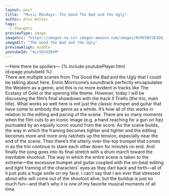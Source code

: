 ```yaml
---
layout: post
title:  "Music Mondays: The Good The Bad and the Ugly"
author: Alex Walker
tags:
  - thoughts
previewType: image
imageSrc: "https://images-na.ssl-images-amazon.com/images/M/MV5BY2E3OGI3MGQtZjI3Yy00ODNhLWJiYWUtOWZhODM2YzdmMzhjL2ltYWdlL2ltYWdlXkEyXkFqcGdeQXVyNDAxOTExNTM@._V1_.jpg"
imageAlt: "The Good the Bad and the Ugly"
previewAlign: middle
youtubeId: "4LcVQJ4IBtM"
---
```

—Here there be spoilers—
{% include youtubePlayer.html id=page.youtubeId %}
<br>
There are multiple scenes from The Good the Bad and the Ugly that I could be talking about here. Ennio Morricone’s soundtrack perfectly encapsulates the Western as a genre, and this is no more evident in tracks like The Ecstasy of Gold or the opening title theme. However, today I will be discussing the film’s final showdown with the track Il Triello (the trio, main title). What works so well here is not just the classic trumpet and guitar that have come to embody the genre as a whole. It’s how all of this works in relation to the editing and pacing of the scene. There are so many moments when the film cuts to an iconic image (e.g. a hand reaching for a gun on hip) puctuated by an equally iconic sound from the score. As the scene builds, the way in which the framing becomes tighter and tighter and the editing becomes more and more only ratchets up the tension, especially near the end of the scene. Then there’s the utterly over-the-top trumpet that comes in as the trio continue to stare each other down for minutes on end. And finally the song goes into its final stretch with a drum march toward the inevitable shootout. The way in which the entire scene is taken to the extreme—the excessive trumpet and guitar coupled with the on-beat editing and tight framing of the characters' eyes as they dart back and forth—all of it just puts a huge smile on my face. I can’t say that I am ever that stressed about who will come out of the shootout alive, but the buildup is just so much fun—and that’s why it is one of my favorite musical moments of all time.

